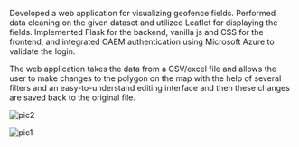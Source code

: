 Developed a web application for visualizing geofence fields. Performed data cleaning on the given dataset and utilized Leaflet for displaying the fields. Implemented Flask for the backend, vanilla js and CSS for the frontend, and integrated OAEM authentication using Microsoft Azure to validate the login.

The web application takes the data from a CSV/excel file and allows the user to make changes to the polygon on the map with the help of several filters and an easy-to-understand editing interface and then these changes are saved back to the original file.

![pic2](https://github.com/kushiluv/GrowIndigo_WebInterface/assets/88649199/1ef0e96d-dc9b-49f1-91b2-89c2e7dd57b7)

![pic1](https://github.com/kushiluv/GrowIndigo_WebInterface/assets/88649199/502769d4-4ef3-4f11-a4ae-5919a1683cbd)